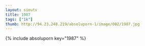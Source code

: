 ```yaml
--- 
layout: sieutv
title: 1987
tags: ["1k"]
thumb: http://94.23.248.219/absoluporn-1/image/002/1987.jpg
---
```

{% include absoluporn key="1987" %} 
